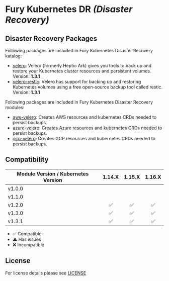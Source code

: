 # Fury Kubernetes DR *(Disaster Recovery)*

## Disaster Recovery Packages

Following packages are included in Fury Kubernetes Disaster Recovery katalog:

- [velero](katalog/velero): Velero (formerly Heptio Ark) gives you tools to
back up and restore your Kubernetes cluster resources and persistent volumes. Version: **1.3.1**
- [velero-restic](katalog/velero/velero-restic): Velero has support for backing up and restoring
Kubernetes volumes using a free open-source backup tool called restic. Version: **1.3.1**

Following packages are included in Fury Kubernetes Disaster Recovery modules:

- [aws-velero](modules/aws-velero): Creates AWS resources and kubernetes CRDs needed to persist backups.
- [azure-velero](modules/azure-velero): Creates Azure resources and kubernetes CRDs needed to persist backups.
- [gcp-velero](modules/gcp-velero): Creates GCP resources and kubernetes CRDs needed to persist backups.


## Compatibility

| Module Version / Kubernetes Version | 1.14.X             | 1.15.X             | 1.16.X             |
|-------------------------------------|:------------------:|:------------------:|:------------------:|
| v1.0.0                              |                    |                    |                    |
| v1.1.0                              |                    |                    |                    |
| v1.2.0                              | :white_check_mark: | :white_check_mark: | :white_check_mark: |
| v1.3.0                              | :white_check_mark: | :white_check_mark: | :white_check_mark: |
| v1.3.1                              | :white_check_mark: | :white_check_mark: | :white_check_mark: |

- :white_check_mark: Compatible
- :warning: Has issues
- :x: Incompatible


## License

For license details please see [LICENSE](./LICENSE)
